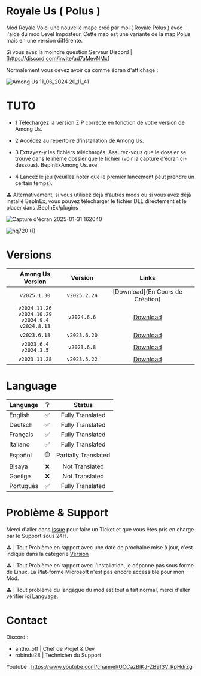 # Royale Us ( Polus )
Mod Royale
Voici une nouvelle mape créé par moi ( Royale Polus ) avec l'aide du mod Level Imposteur.
Cette map est une variante de la map Polus mais en une version différente.

Si vous avez la moindre question Serveur Discord | [https://discord.com/invite/ad7aMevNMx]


Normalement vous devez avoir ça comme écran d'affichage : 

![Among Us 11_06_2024 20_11_41](https://github.com/AnthoYt/Royale-Us/assets/113532396/a32b30ad-2fec-40df-ae83-793079db1faa)


# TUTO
- 1 Téléchargez la version ZIP correcte en fonction de votre version de Among Us.

- 2 Accédez au répertoire d’installation de Among Us.

- 3 Extrayez-y les fichiers téléchargés. Assurez-vous que le dossier se trouve dans le même dossier que le fichier (voir la capture d’écran ci-dessous). BepInExAmong Us.exe

- 4 Lancez le jeu (veuillez noter que le premier lancement peut prendre un certain temps).

⚠️ Alternativement, si vous utilisez déjà d’autres mods ou si vous avez déjà installé BepInEx, vous pouvez télécharger le fichier DLL directement et le placer dans .BepInEx/plugins

![Capture d'écran 2025-01-31 162040](https://github.com/user-attachments/assets/7ff08c67-2833-4936-9f57-b80c4d493c8f)

![hq720 (1)](https://github.com/user-attachments/assets/464e0f80-ca8e-4b75-a605-43a7a8d5a50d)

# Versions

|                                       Among Us Version                                        |  Version |                                        Links                                        |
|:---------------------------------------------------------------------------------------------:|:-----------------:|:-----------------------------------------------------------------------------------:|
|                                         `v2025.1.30`                                         |   `v2025.2.24`   | [Download](En Cours de Création) |
|                                         `v2024.11.26`<br>`v2024.10.29`<br>`v2024.9.4`<br>`v2024.8.13`                                        |   `v2024.6.6`    | [Download](https://github.com/AnthoYt/Royale-Us/releases/tag/0.4)  |
|                                         `v2023.6.18`                                          |    `v2023.6.20`    |  [Download](https://github.com/AnthoYt/Royale-Us/releases/tag/0.3)  |
|                                  `v2023.6.4`<br>`v2024.3.5`                                   |   `v2023.6.8`    | [Download](https://github.com/AnthoYt/Royale-Us/releases/tag/0.2)  |
|                                         `v2023.11.28`                                         |   `v2023.5.22`   | [Download](https://github.com/AnthoYt/Royale-Us/releases/tag/0.1) |


# Language

| Language                | ❔  |              Status               |
|-------------------------|:--:|:---------------------------------:|
| English                 | ✅  |         Fully Translated          |
| Deutsch                 | ✅  |         Fully Translated          |
| Français                | ✅  |         Fully Translated          |
| Italiano                | ✅  |         Fully Translated          |
| Español                 | 🟡 |       Partially Translated         |
| Bisaya                  | ❌  |          Not Translated           |
| Gaeilge                 | ❌  |          Not Translated           |
| Português               | ✅  |          Fully Translated         |


# Problème & Support

Merci d'aller dans [Issue](https://github.com/AnthoYt/Royale-Us/issues) pour faire un Ticket et que vous êtes pris en charge par le Support sous 24H.

⚠️ | Tout Problème en rapport avec une date de prochaine mise à jour, c'est indiqué dans la catégorie [Version](https://github.com/AnthoYt/Royale-Us?tab=readme-ov-file#versions) 

⚠️ | Tout Problème en rapport avec l'installation, je dépanne pas sous forme de Linux. La Plat-forme Microsoft n'est pas encore accessible pour mon Mod.

⚠️ | Tout problème du langague du mod est tout à fait normal, merci d'aller vérifier ici [Language](https://github.com/AnthoYt/Royale-Us#language).

# Contact

Discord :
- antho_off | Chef de Projet & Dev
- robindu28 | Technicien du Support

Youtube : 
https://www.youtube.com/channel/UCCazBlKJ-ZB9f3V_RpHdrZg



                                                                               






